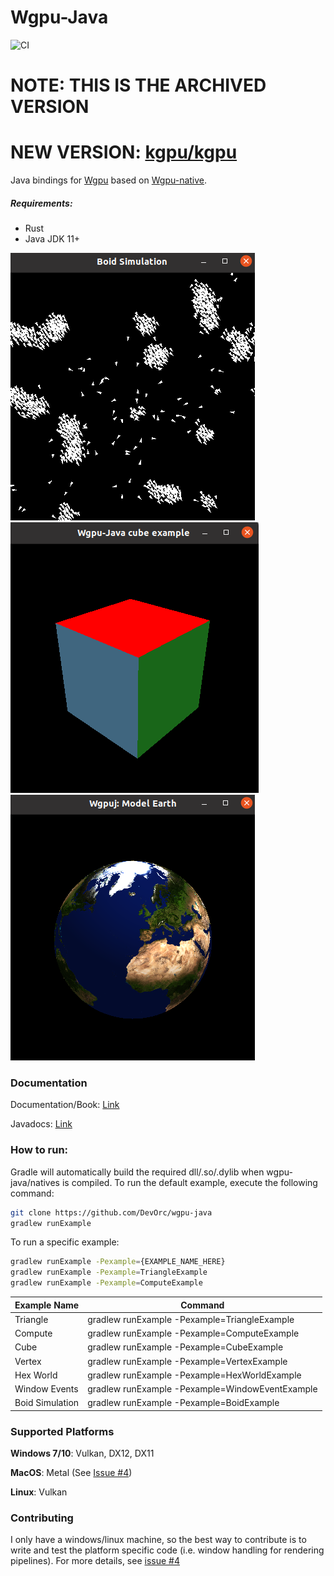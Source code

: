 # Wgpu-Java
![CI](https://github.com/DevOrc/wgpu-java/workflows/CI/badge.svg)

# NOTE: THIS IS THE ARCHIVED VERSION
# NEW VERSION: [kgpu/kgpu](https://github.com/kgpu/kgpu) 

Java bindings for [Wgpu](https://github.com/gfx-rs/wgpu) based on
[Wgpu-native](https://github.com/gfx-rs/wgpu-native). 

##### Requirements:
- Rust 
- Java JDK 11+

![Boid Example](docs/src/images/boid_simulation.png)
![Cube Example](docs/src/images/cube.png)
![Earth Example](docs/src/images/earth.png)

### Documentation

Documentation/Book: 
[Link](https://devorc.github.io/wgpu-java/)

Javadocs:
 [Link](https://devorc.github.io/wgpu-java/javadoc/index.html) 

### How to run:
Gradle will automatically build the required dll/.so/.dylib when wgpu-java/natives 
is compiled. To run the default example, execute the following command: 
```bash
git clone https://github.com/DevOrc/wgpu-java
gradlew runExample
```

To run a specific example:
```bash
gradlew runExample -Pexample={EXAMPLE_NAME_HERE}
gradlew runExample -Pexample=TriangleExample
gradlew runExample -Pexample=ComputeExample
```

 Example Name | Command |
 -------------|---------|
 Triangle | gradlew runExample -Pexample=TriangleExample |
 Compute | gradlew runExample -Pexample=ComputeExample |
 Cube | gradlew runExample -Pexample=CubeExample |
 Vertex | gradlew runExample -Pexample=VertexExample |
 Hex World | gradlew runExample -Pexample=HexWorldExample |
 Window Events | gradlew runExample -Pexample=WindowEventExample |
 Boid Simulation | gradlew runExample -Pexample=BoidExample |

### Supported Platforms
__Windows 7/10__: Vulkan, DX12, DX11

__MacOS__: Metal (See [Issue #4](https://github.com/DevOrc/wgpu-java/issues/4))

__Linux__:  Vulkan 
 
### Contributing
I only have a windows/linux machine, so the best way to contribute is to write
and test the platform specific code (i.e. window handling for rendering pipelines). For more details, see 
[issue #4](https://github.com/DevOrc/wgpu-java/issues/4)
